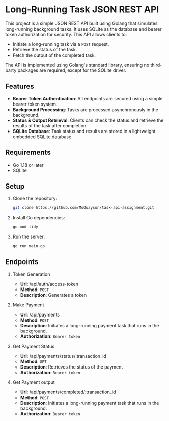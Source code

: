 # Long-Running Task JSON REST API

This project is a simple JSON REST API built using Golang that simulates long-running background tasks. It uses SQLite as the database and bearer token authorization for security. This API allows clients to:

- Initiate a long-running task via a `POST` request.
- Retrieve the status of the task.
- Fetch the output of the completed task.

The API is implemented using Golang's standard library, ensuring no third-party packages are required, except for the SQLite driver.

## Features

- **Bearer Token Authentication**: All endpoints are secured using a simple bearer token system.
- **Background Processing**: Tasks are processed asynchronously in the background.
- **Status & Output Retrieval**: Clients can check the status and retrieve the results of the task after completion.
- **SQLite Database**: Task status and results are stored in a lightweight, embedded SQLite database.

## Requirements

- Go 1.18 or later
- SQLite


## Setup

1. Clone the repository:
   ```bash
   git clone https://github.com/MoQuayson/task-api-assignment.git

2. Install Go dependencies:
    ```bash 
   go mod tidy
3. Run the server:
    ```bash
   go run main.go
    
## Endpoints

1. Token Generation
   - **Url**: /api/auth/access-token
   - **Method**: `POST`
   - **Description**: Generates a token

2. Make Payment
   - **Url**: /api/payments
   - **Method**: `POST`
   - **Description**: Initiates a long-running payment task that runs in the background.
   - **Authorization**: `Bearer token`

3. Get Payment Status
   - **Url**: /api/payments/status/:transaction_id
   - **Method**: `GET`
   - **Description**: Retrieves the status of the payment
   - **Authorization**: `Bearer token`

4. Get Payment output
   - **Url**: /api/payments/completed/:transaction_id
   - **Method**: `POST`
   - **Description**: Initiates a long-running payment task that runs in the background.
   - **Authorization**: `Bearer token`


